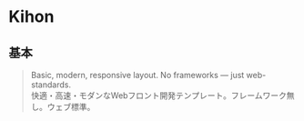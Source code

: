 # Kihon
## 基本

> Basic, modern, responsive layout. No frameworks — just web-standards.  
> 快適・高速・モダンなWebフロント開発テンプレート。フレームワーク無し。ウェブ標準。
